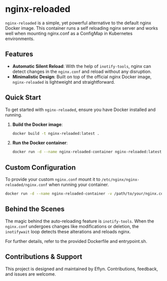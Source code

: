 # nginx-reloaded

`nginx-reloaded` is a simple, yet powerful alternative to the default nginx Docker image. This container runs a self reloading nginx server and works well when mounting nginx.conf as a ConfigMap in Kubernetes environments.

## Features
- **Automatic Silent Reload**: With the help of `inotify-tools`, nginx can detect changes in the `nginx.conf` and reload without any disruption.
- **Minimalistic Design**: Built on top of the official nginx Docker image, `nginx-reloaded` is lightweight and straightforward.

## Quick Start
To get started with `nginx-reloaded`, ensure you have Docker installed and running.

1. **Build the Docker image**:
    ```bash
    docker build -t nginx-reloaded:latest .
    ```

2. **Run the Docker container**:
    ```bash
    docker run -d --name nginx-reloaded-container nginx-reloaded:latest
    ```

## Custom Configuration
To provide your custom `nginx.conf` mount it to `/etc/nginx/nginx-reloaded/nginx.conf` when running your container.

```bash
docker run -d --name nginx-reloaded-container -v /path/to/your/nginx.conf:/etc/nginx/nginx-reloaded/nginx.conf nginx-reloaded:latest
```
## Behind the Scenes
The magic behind the auto-reloading feature is `inotify-tools`. When the `nginx.conf` undergoes changes like modifications or deletion, the `inotifywait` loop detects these alterations and reloads nginx.

For further details, refer to the provided Dockerfile and entrypoint.sh.

## Contributions & Support
This project is designed and maintained by Eflyn. Contributions, feedback, and issues are welcome.
